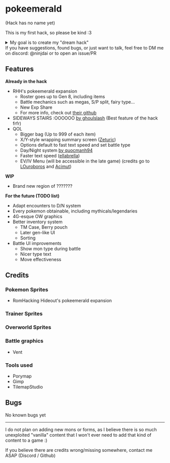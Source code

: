 # pokeemerald
(Hack has no name yet)

This is my first hack, so please be kind :3
<details>
  <summary>My goal is to create my "dream hack"</summary>

  Starting 2021, I started playing a lot of romhacks
  Mid-2022, I discovered Pokemon Unbound, which I have found to be the best romhack I ever played.
  I tried at the time creating a hack, but it was really bad, and more of a test game than a real hack.
  I now have a way better (still bad, but at least I know where to look when changing something lol) understanding of how the C language, GBA, the decomps... work.
  The creation of this hack is heavily inspired by Skeli's Pokemon Unbound. Even though I doubt I will ever come close to reach such a level of romhacking, my main goal is learning romhacking and relateds. If people end up enjoying this, that will be more than I ever wished :')
</details>
If you have suggestions, found bugs, or just want to talk, feel free to DM me on discord: @ninjdai or to open an issue/PR

## Features
**Already in the hack**
- RHH's pokeemerald expansion
    * Roster goes up to Gen 8, including items
    * Battle mechanics such as megas, S/P split, fairy type...
    * New Exp Share
    * For more info, check out [their github](https://github.com/rh-hideout/pokeemerald-expansion)
- SIDEWAYS STAIRS :OOOOOO [by ghoulslash](https://www.pokecommunity.com/showthread.php?p=10175618) (Best feature of the hack frfr)
- QOL
    * Bigger bag (Up to 999 of each item)
    * X/Y-style wrapping summary screen ([Zeturic](https://www.pokecommunity.com/showpost.php?p=10060875&postcount=27))
    * Options default to fast text speed and set battle type
    * Day/Night system [by quocmanh94](https://github.com/quocmanh94/pokeemerald/commit/a0fd237009a1bd1f999e3ab25ca07508985b4435)
    * Faster text speed ([ellabrella](https://www.pokecommunity.com/showpost.php?p=10400198))
    * EV/IV Menu (will be accessible in the late game) (credits go to [LOuroboros](https://github.com/DizzyEggg/pokeemerald/commit/e11dac36d69b09557a63a217caa33c7e11728831) and [Acimut](https://github.com/Acimut/Custom-EV-IV-Display-Screen))

**WIP**
- Brand new region of ???????

**For the future (TODO list)**
- Adapt encounters to D/N system
- Every pokemon obtainable, including mythicals/legendaries
- 4G-esque OW graphics
- Better inventory system
   * TM Case, Berry pouch
   * Later gen-like UI
   * Sorting
- Battle UI improvements
   * Show mon type during battle
   * Nicer type text
   * Move effectiveness

## Credits
### Pokemon Sprites
- RomHacking Hideout's pokeemerald expansion
### Trainer Sprites
### Overworld Sprites
### Battle graphics
- Vent
### Tools used
- Porymap
- Gimp
- TilemapStudio

## Bugs
No known bugs yet


------
I do not plan on adding new mons or forms, as I believe there is so much unexploited "vanilla" content that I won't ever need to add that kind of content to a game :)

If you believe there are credits wrong/missing somewhere, contact me ASAP (Discord / Github)
